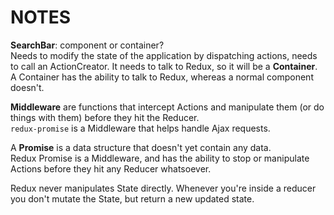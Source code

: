 NOTES
======

**SearchBar**: component or container?  
Needs to modify the state of the application by dispatching actions, needs to call an ActionCreator. It needs to talk to Redux, so it will be a **Container**. A Container has the ability to talk to Redux, whereas a normal component doesn't.

**Middleware** are functions that intercept Actions and manipulate them (or do things with them) before they hit the Reducer.  
`redux-promise` is a Middleware that helps handle Ajax requests.

A **Promise** is a data structure that doesn't yet contain any data.  
Redux Promise is a Middleware, and has the ability to stop or manipulate Actions before they hit any Reducer whatsoever.

Redux never manipulates State directly. Whenever you're inside a reducer you don't mutate the State, but return a new updated state.
